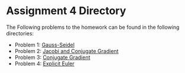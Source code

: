 # Assignment 4 Directory

The Following problems to the homework can be found in the following directories:

* Problem 1: [Gauss-Seidel](https://github.com/Sailanarmo/Math5620/tree/master/Assign4/Gauss)
* Problem 2: [Jacobi and Conjugate Gradient](https://github.com/Sailanarmo/Math5620/tree/master/Assign4/JacobiAndCG)
* Problem 3: [Conjugate Gradient](https://github.com/Sailanarmo/Math5620/tree/master/Assign4/Conjugate)
* Problem 4: [Explicit Euler](https://github.com/Sailanarmo/Math5620/tree/master/Assign4/Euler)

